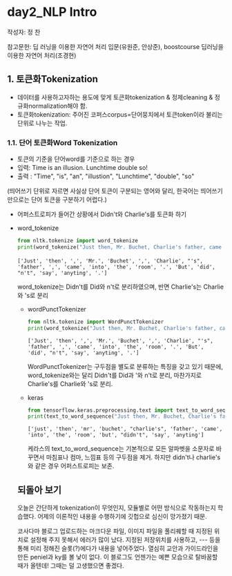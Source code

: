 # day2_NLP Intro

작성자: 정 찬

참고문헌: 딥 러닝을 이용한 자연어 처리 입문(유원준, 안상준), boostcourse 딥러닝을 이용한 자연어 처리(조경현)



## 1. 토큰화Tokenization
- 데이터를 사용하고자하는 용도에 맞게 토큰화tokenization & 정제cleaning & 정규화normalization해야 함.
- 토큰화tokenization: 주어진 코퍼스corpus=단어뭉치에서 토큰token이라 불리는 단위로 나누는 작업.

### 1.1. 단어 토큰화Word Tokenization
- 토큰의 기준을 단어word를 기준으로 하는 경우
- 입력: Time is an illusion. Lunchtime double so!
- 출력 : "Time", "is", "an", "illustion", "Lunchtime", "double", "so"

(띄어쓰기 단위로 자르면 사실상 단어 토큰이 구분되는 영어와 달리, 한국어는 띄어쓰기만으로는 단어 토큰을 구분하기 어렵다.)

- 어퍼스트로피가 들어간 상황에서 Didn't와 Charlie's를 토큰화 하기

- word_tokenize

  ```python
  from nltk.tokenize import word_tokenize
  print(word_tokenize("Just then, Mr. Buchet, Charlie's father, came into the room. But didn't say anything.")
  ```

  ​    `['Just', 'then', ',', 'Mr.', 'Buchet', ',', 'Charlie', "'s", 'father', ',', 'came', 'into', 'the', 'room', '.', 'But', 'did', "n't", 'say', 'anyting', '.']`

  word_tokenize는 Didn't를 Did와 n't로 분리하였으며, 반면 Charlie's는 Charlie와 's로 분리

  - wordPunctTokenizer

    ```python
    from nltk.tokenize import WordPunctTokenizer
    print(word_tokenize("Just then, Mr. Buchet, Charlie's father, came into the room. But didn't say anyting."))```
    ```

    `['Just', 'then', ',', 'Mr.', 'Buchet', ',', 'Charlie', "'s", 'father', ',', 'came', 'into', 'the', 'room', '.', 'But', 'did', "n't", 'say', 'anyting', '.']`

    WordPunctTokenizer는 구두점을 별도로 분류하는 특징을 갖고 있기 때문에, word_tokenize와는 달리 Didn't를 Did과 '와 n't로 분리, 마찬가지로 Charlie's를 Charlie와 's로 분리.

  - keras

    ```python
    from tensorflow.keras.preprocessing.text import text_to_word_sequence
    print(text_to_word_sequence("Just then, Mr. Buchet, Charlie's father, came into the room. But didn't say anyting."))
    ```

    `['just', 'then', 'mr', 'buchet', "charlie's", 'father', 'came', 'into', 'the', 'room', 'but', "didn't", 'say', 'anyting']`

    케라스의 text_to_word_sequence는 기본적으로 모든 알파벳을 소문자로 바꾸면서 마침표나 컴마, 느낌표 등의 구두점을 제거. 하지만 didn't나 charlie's와 같은 경우 어퍼스트로피는 보존.

  

  

  ## 되돌아 보기

  오늘은 간단하게 tokenization이 무엇인지, 모듈별로 어떤 방식으로 작동하는지 학습했다. 어제의 이론적인 내용을 수행하기에 깃헙으로 심신이 망가졌기 때문.

  코사다마 블로그 업로드하는 마크다운 파일, 이미지 파일을 풀리퀘할 때 지정된 위치로 설정해 주지 못해서 에러가 많이 났다. 지정된 저장위치를 사용하고, --- 등을 통해 미리 정해진 슬롯(?)에다가 내용을 넣어주었다. 열심히 교안과 가이드라인을 만든 peniel과 ky를 볼 낯이 없다. 이 블로그도 언젠가는 예쁜 모습으로 탈바꿈할 때가 올텐데! 그때는 덜 고생했으면 좋겠다.

  

  

